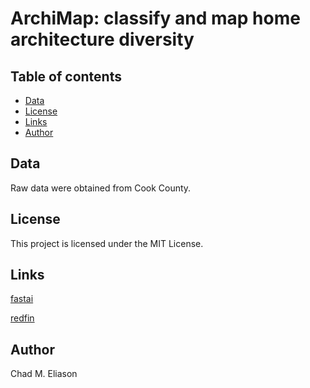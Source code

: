 # ArchiMap: classify and map home architecture diversity

## Table of contents
- [Data](#data)
- [License](#license)
- [Links](#links)
- [Author](#author)

## Data

Raw data were obtained from Cook County.

## License
This project is licensed under the MIT License.

## Links

[fastai](https://www.fast.ai)

[redfin](https://www.redfin.com)

## Author

Chad M. Eliason
